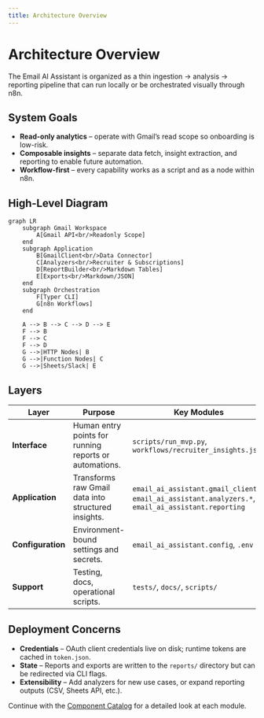 ```yaml
---
title: Architecture Overview
---
```


# Architecture Overview

The Email AI Assistant is organized as a thin ingestion → analysis → reporting pipeline that can run locally or be orchestrated visually through n8n.

## System Goals

- **Read-only analytics** – operate with Gmail’s read scope so onboarding is low-risk.
- **Composable insights** – separate data fetch, insight extraction, and reporting to enable future automation.
- **Workflow-first** – every capability works as a script and as a node within n8n.

## High-Level Diagram

```mermaid
graph LR
    subgraph Gmail Workspace
        A[Gmail API<br/>Readonly Scope]
    end
    subgraph Application
        B[GmailClient<br/>Data Connector]
        C[Analyzers<br/>Recruiter & Subscriptions]
        D[ReportBuilder<br/>Markdown Tables]
        E[Exports<br/>Markdown/JSON]
    end
    subgraph Orchestration
        F[Typer CLI]
        G[n8n Workflows]
    end

    A --> B --> C --> D --> E
    F --> B
    F --> C
    F --> D
    G -->|HTTP Nodes| B
    G -->|Function Nodes| C
    G -->|Sheets/Slack| E
```

## Layers

| Layer | Purpose | Key Modules |
| ----- | ------- | ----------- |
| **Interface** | Human entry points for running reports or automations. | `scripts/run_mvp.py`, `workflows/recruiter_insights.json` |
| **Application** | Transforms raw Gmail data into structured insights. | `email_ai_assistant.gmail_client`, `email_ai_assistant.analyzers.*`, `email_ai_assistant.reporting` |
| **Configuration** | Environment-bound settings and secrets. | `email_ai_assistant.config`, `.env` |
| **Support** | Testing, docs, operational scripts. | `tests/`, `docs/`, `scripts/` |

## Deployment Concerns

- **Credentials** – OAuth client credentials live on disk; runtime tokens are cached in `token.json`.
- **State** – Reports and exports are written to the `reports/` directory but can be redirected via CLI flags.
- **Extensibility** – Add analyzers for new use cases, or expand reporting outputs (CSV, Sheets API, etc.).

Continue with the [Component Catalog](components.md) for a detailed look at each module.
